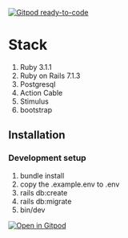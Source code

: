 [![Gitpod ready-to-code](https://img.shields.io/badge/Gitpod-ready--to--code-908a85?logo=gitpod)](https://gitpod.io/#https://github.com/virtualspirit/vtr_backend)

# Stack
1. Ruby 3.1.1
2. Ruby on Rails 7.1.3
3. Postgresql
4. Action Cable
5. Stimulus
6. bootstrap

## Installation

### Development setup

1. bundle install
2. copy the .example.env to .env
3. rails db:create
4. rails db:migrate
5. bin/dev
 
[![Open in Gitpod](https://gitpod.io/button/open-in-gitpod.svg)](https://gitpod.io/#https://github.com/virtualspirit/vtr_backend)
